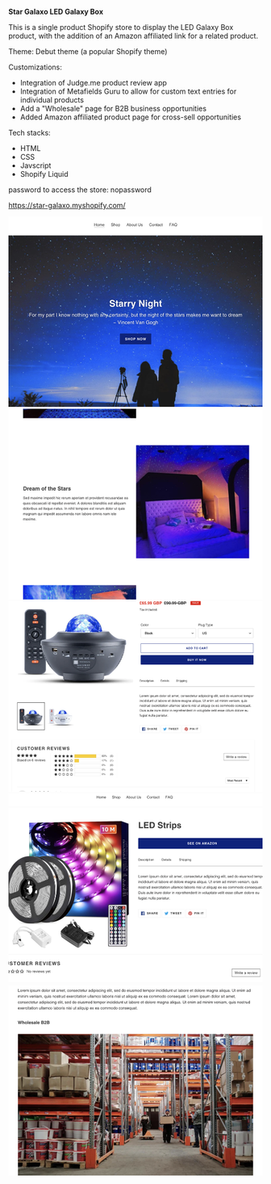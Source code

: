 **Star Galaxo LED Galaxy Box**

This is a single product Shopify store to display the LED Galaxy Box product, with the addition of an Amazon affiliated link for a related product.

Theme: Debut theme (a popular Shopify theme)

Customizations:
* Integration of Judge.me product review app
* Integration of Metafields Guru to allow for custom text entries for individual products
* Add a "Wholesale" page for B2B business opportunities
* Added Amazon affiliated product page for cross-sell opportunities

Tech stacks:
* HTML
* CSS
* Javscript
* Shopify Liquid

password to access the store: nopassword

https://star-galaxo.myshopify.com/

<img src="homepage.jpg" alt="homepage">

<img src="content.jpg" alt="content">

<img src="product.jpg" alt="product">

<img src="amazonaffiliate.jpg" alt="amazon affiliate">

<img src="wholesale.jpg" alt="wholesale">

